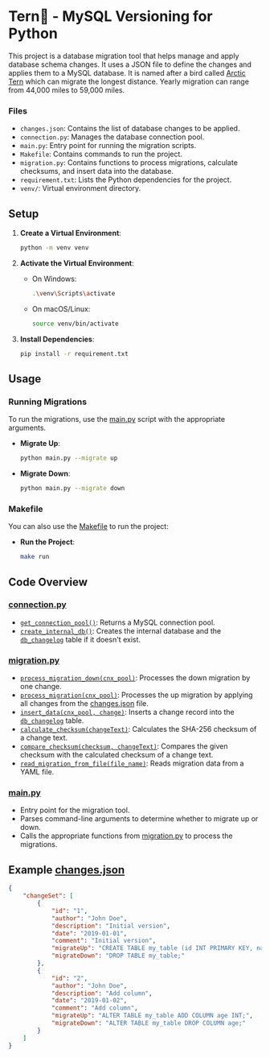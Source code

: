 # Tern🐧 - MySQL Versioning for Python

This project is a database migration tool that helps manage and apply database schema changes. It uses a JSON file to define the changes and applies them to a MySQL database. It is named after a bird called [Arctic Tern](https://en.wikipedia.org/wiki/Arctic_tern) which can migrate the longest distance. Yearly migration can range from 44,000 miles to 59,000 miles.


### Files

- `changes.json`: Contains the list of database changes to be applied.
- `connection.py`: Manages the database connection pool.
- `main.py`: Entry point for running the migration scripts.
- `Makefile`: Contains commands to run the project.
- `migration.py`: Contains functions to process migrations, calculate checksums, and insert data into the database.
- `requirement.txt`: Lists the Python dependencies for the project.
- `venv/`: Virtual environment directory.

## Setup

1. **Create a Virtual Environment**:
    ```sh
    python -m venv venv
    ```

2. **Activate the Virtual Environment**:
    - On Windows:
        ```sh
        .\venv\Scripts\activate
        ```
    - On macOS/Linux:
        ```sh
        source venv/bin/activate
        ```

3. **Install Dependencies**:
    ```sh
    pip install -r requirement.txt
    ```

## Usage

### Running Migrations

To run the migrations, use the [main.py](http://_vscodecontentref_/#%7B%22uri%22%3A%7B%22%24mid%22%3A1%2C%22fsPath%22%3A%22e%3A%5C%5CPython%5C%5Ctern%5C%5Cmain.py%22%2C%22_sep%22%3A1%2C%22path%22%3A%22%2FE%3A%2FPython%2Ftern%2Fmain.py%22%2C%22scheme%22%3A%22file%22%7D%7D) script with the appropriate arguments.

- **Migrate Up**:
    ```sh
    python main.py --migrate up
    ```

- **Migrate Down**:
    ```sh
    python main.py --migrate down
    ```

### Makefile

You can also use the [Makefile](http://_vscodecontentref_/#%7B%22uri%22%3A%7B%22%24mid%22%3A1%2C%22fsPath%22%3A%22e%3A%5C%5CPython%5C%5Ctern%5C%5CMakefile%22%2C%22_sep%22%3A1%2C%22path%22%3A%22%2FE%3A%2FPython%2Ftern%2FMakefile%22%2C%22scheme%22%3A%22file%22%7D%7D) to run the project:

- **Run the Project**:
    ```sh
    make run
    ```

## Code Overview

### [connection.py](http://_vscodecontentref_/#%7B%22uri%22%3A%7B%22%24mid%22%3A1%2C%22fsPath%22%3A%22e%3A%5C%5CPython%5C%5Ctern%5C%5Cconnection.py%22%2C%22_sep%22%3A1%2C%22path%22%3A%22%2FE%3A%2FPython%2Ftern%2Fconnection.py%22%2C%22scheme%22%3A%22file%22%7D%7D)

- [`get_connection_pool()`](command:_github.copilot.openSymbolFromReferences?%5B%22%22%2C%5B%7B%22uri%22%3A%7B%22scheme%22%3A%22file%22%2C%22authority%22%3A%22%22%2C%22path%22%3A%22%2FE%3A%2FPython%2Ftern%2Fconnection.py%22%2C%22query%22%3A%22%22%2C%22fragment%22%3A%22%22%7D%2C%22pos%22%3A%7B%22line%22%3A3%2C%22character%22%3A4%7D%7D%2C%7B%22uri%22%3A%7B%22scheme%22%3A%22file%22%2C%22authority%22%3A%22%22%2C%22path%22%3A%22%2FE%3A%2FPython%2Ftern%2Fmain.py%22%2C%22query%22%3A%22%22%2C%22fragment%22%3A%22%22%7D%2C%22pos%22%3A%7B%22line%22%3A3%2C%22character%22%3A43%7D%7D%2C%7B%22uri%22%3A%7B%22scheme%22%3A%22file%22%2C%22authority%22%3A%22%22%2C%22path%22%3A%22%2FE%3A%2FPython%2Ftern%2Fmigration.py%22%2C%22query%22%3A%22%22%2C%22fragment%22%3A%22%22%7D%2C%22pos%22%3A%7B%22line%22%3A8%2C%22character%22%3A23%7D%7D%5D%2C%22a566a76a-77ec-4bb4-a3ec-a5469b4283f6%22%5D "Go to definition"): Returns a MySQL connection pool.
- [`create_internal_db()`](command:_github.copilot.openSymbolFromReferences?%5B%22%22%2C%5B%7B%22uri%22%3A%7B%22scheme%22%3A%22file%22%2C%22authority%22%3A%22%22%2C%22path%22%3A%22%2FE%3A%2FPython%2Ftern%2Fconnection.py%22%2C%22query%22%3A%22%22%2C%22fragment%22%3A%22%22%7D%2C%22pos%22%3A%7B%22line%22%3A26%2C%22character%22%3A4%7D%7D%2C%7B%22uri%22%3A%7B%22scheme%22%3A%22file%22%2C%22authority%22%3A%22%22%2C%22path%22%3A%22%2FE%3A%2FPython%2Ftern%2Fmain.py%22%2C%22query%22%3A%22%22%2C%22fragment%22%3A%22%22%7D%2C%22pos%22%3A%7B%22line%22%3A3%2C%22character%22%3A23%7D%7D%5D%2C%22a566a76a-77ec-4bb4-a3ec-a5469b4283f6%22%5D "Go to definition"): Creates the internal database and the [`db_changelog`](command:_github.copilot.openSymbolFromReferences?%5B%22%22%2C%5B%7B%22uri%22%3A%7B%22scheme%22%3A%22file%22%2C%22authority%22%3A%22%22%2C%22path%22%3A%22%2FE%3A%2FPython%2Ftern%2Fconnection.py%22%2C%22query%22%3A%22%22%2C%22fragment%22%3A%22%22%7D%2C%22pos%22%3A%7B%22line%22%3A34%2C%22character%22%3A40%7D%7D%2C%7B%22uri%22%3A%7B%22scheme%22%3A%22file%22%2C%22authority%22%3A%22%22%2C%22path%22%3A%22%2FE%3A%2FPython%2Ftern%2Fmigration.py%22%2C%22query%22%3A%22%22%2C%22fragment%22%3A%22%22%7D%2C%22pos%22%3A%7B%22line%22%3A25%2C%22character%22%3A48%7D%7D%5D%2C%22a566a76a-77ec-4bb4-a3ec-a5469b4283f6%22%5D "Go to definition") table if it doesn't exist.

### [migration.py](http://_vscodecontentref_/#%7B%22uri%22%3A%7B%22%24mid%22%3A1%2C%22fsPath%22%3A%22e%3A%5C%5CPython%5C%5Ctern%5C%5Cmigration.py%22%2C%22_sep%22%3A1%2C%22path%22%3A%22%2FE%3A%2FPython%2Ftern%2Fmigration.py%22%2C%22scheme%22%3A%22file%22%7D%7D)

- [`process_migration_down(cnx_pool)`](command:_github.copilot.openSymbolFromReferences?%5B%22%22%2C%5B%7B%22uri%22%3A%7B%22scheme%22%3A%22file%22%2C%22authority%22%3A%22%22%2C%22path%22%3A%22%2FE%3A%2FPython%2Ftern%2Fmain.py%22%2C%22query%22%3A%22%22%2C%22fragment%22%3A%22%22%7D%2C%22pos%22%3A%7B%22line%22%3A4%2C%22character%22%3A41%7D%7D%2C%7B%22uri%22%3A%7B%22scheme%22%3A%22file%22%2C%22authority%22%3A%22%22%2C%22path%22%3A%22%2FE%3A%2FPython%2Ftern%2Fmigration.py%22%2C%22query%22%3A%22%22%2C%22fragment%22%3A%22%22%7D%2C%22pos%22%3A%7B%22line%22%3A19%2C%22character%22%3A4%7D%7D%5D%2C%22a566a76a-77ec-4bb4-a3ec-a5469b4283f6%22%5D "Go to definition"): Processes the down migration by one change.
- [`process_migration(cnx_pool)`](command:_github.copilot.openSymbolFromReferences?%5B%22%22%2C%5B%7B%22uri%22%3A%7B%22scheme%22%3A%22file%22%2C%22authority%22%3A%22%22%2C%22path%22%3A%22%2FE%3A%2FPython%2Ftern%2Fmain.py%22%2C%22query%22%3A%22%22%2C%22fragment%22%3A%22%22%7D%2C%22pos%22%3A%7B%22line%22%3A4%2C%22character%22%3A22%7D%7D%2C%7B%22uri%22%3A%7B%22scheme%22%3A%22file%22%2C%22authority%22%3A%22%22%2C%22path%22%3A%22%2FE%3A%2FPython%2Ftern%2Fmigration.py%22%2C%22query%22%3A%22%22%2C%22fragment%22%3A%22%22%7D%2C%22pos%22%3A%7B%22line%22%3A58%2C%22character%22%3A4%7D%7D%5D%2C%22a566a76a-77ec-4bb4-a3ec-a5469b4283f6%22%5D "Go to definition"): Processes the up migration by applying all changes from the [changes.json](http://_vscodecontentref_/#%7B%22uri%22%3A%7B%22%24mid%22%3A1%2C%22fsPath%22%3A%22e%3A%5C%5CPython%5C%5Ctern%5C%5Cchanges.json%22%2C%22_sep%22%3A1%2C%22path%22%3A%22%2FE%3A%2FPython%2Ftern%2Fchanges.json%22%2C%22scheme%22%3A%22file%22%7D%7D) file.
- [`insert_data(cnx_pool, change)`](command:_github.copilot.openSymbolFromReferences?%5B%22%22%2C%5B%7B%22uri%22%3A%7B%22scheme%22%3A%22file%22%2C%22authority%22%3A%22%22%2C%22path%22%3A%22%2FE%3A%2FPython%2Ftern%2Fmigration.py%22%2C%22query%22%3A%22%22%2C%22fragment%22%3A%22%22%7D%2C%22pos%22%3A%7B%22line%22%3A95%2C%22character%22%3A8%7D%7D%5D%2C%22a566a76a-77ec-4bb4-a3ec-a5469b4283f6%22%5D "Go to definition"): Inserts a change record into the [`db_changelog`](command:_github.copilot.openSymbolFromReferences?%5B%22%22%2C%5B%7B%22uri%22%3A%7B%22scheme%22%3A%22file%22%2C%22authority%22%3A%22%22%2C%22path%22%3A%22%2FE%3A%2FPython%2Ftern%2Fconnection.py%22%2C%22query%22%3A%22%22%2C%22fragment%22%3A%22%22%7D%2C%22pos%22%3A%7B%22line%22%3A34%2C%22character%22%3A40%7D%7D%2C%7B%22uri%22%3A%7B%22scheme%22%3A%22file%22%2C%22authority%22%3A%22%22%2C%22path%22%3A%22%2FE%3A%2FPython%2Ftern%2Fmigration.py%22%2C%22query%22%3A%22%22%2C%22fragment%22%3A%22%22%7D%2C%22pos%22%3A%7B%22line%22%3A25%2C%22character%22%3A48%7D%7D%5D%2C%22a566a76a-77ec-4bb4-a3ec-a5469b4283f6%22%5D "Go to definition") table.
- [`calculate_checksum(changeText)`](command:_github.copilot.openSymbolFromReferences?%5B%22%22%2C%5B%7B%22uri%22%3A%7B%22scheme%22%3A%22file%22%2C%22authority%22%3A%22%22%2C%22path%22%3A%22%2FE%3A%2FPython%2Ftern%2Fmigration.py%22%2C%22query%22%3A%22%22%2C%22fragment%22%3A%22%22%7D%2C%22pos%22%3A%7B%22line%22%3A88%2C%22character%22%3A110%7D%7D%5D%2C%22a566a76a-77ec-4bb4-a3ec-a5469b4283f6%22%5D "Go to definition"): Calculates the SHA-256 checksum of a change text.
- [`compare_checksum(checksum, changeText)`](command:_github.copilot.openSymbolFromReferences?%5B%22%22%2C%5B%7B%22uri%22%3A%7B%22scheme%22%3A%22file%22%2C%22authority%22%3A%22%22%2C%22path%22%3A%22%2FE%3A%2FPython%2Ftern%2Fmigration.py%22%2C%22query%22%3A%22%22%2C%22fragment%22%3A%22%22%7D%2C%22pos%22%3A%7B%22line%22%3A84%2C%22character%22%3A19%7D%7D%5D%2C%22a566a76a-77ec-4bb4-a3ec-a5469b4283f6%22%5D "Go to definition"): Compares the given checksum with the calculated checksum of a change text.
- [`read_migration_from_file(file_name)`](command:_github.copilot.openSymbolFromReferences?%5B%22%22%2C%5B%7B%22uri%22%3A%7B%22scheme%22%3A%22file%22%2C%22authority%22%3A%22%22%2C%22path%22%3A%22%2FE%3A%2FPython%2Ftern%2Fmain.py%22%2C%22query%22%3A%22%22%2C%22fragment%22%3A%22%22%7D%2C%22pos%22%3A%7B%22line%22%3A4%2C%22character%22%3A65%7D%7D%2C%7B%22uri%22%3A%7B%22scheme%22%3A%22file%22%2C%22authority%22%3A%22%22%2C%22path%22%3A%22%2FE%3A%2FPython%2Ftern%2Fmigration.py%22%2C%22query%22%3A%22%22%2C%22fragment%22%3A%22%22%7D%2C%22pos%22%3A%7B%22line%22%3A13%2C%22character%22%3A4%7D%7D%5D%2C%22a566a76a-77ec-4bb4-a3ec-a5469b4283f6%22%5D "Go to definition"): Reads migration data from a YAML file.

### [main.py](http://_vscodecontentref_/#%7B%22uri%22%3A%7B%22%24mid%22%3A1%2C%22fsPath%22%3A%22e%3A%5C%5CPython%5C%5Ctern%5C%5Cmain.py%22%2C%22_sep%22%3A1%2C%22path%22%3A%22%2FE%3A%2FPython%2Ftern%2Fmain.py%22%2C%22scheme%22%3A%22file%22%7D%7D)

- Entry point for the migration tool.
- Parses command-line arguments to determine whether to migrate up or down.
- Calls the appropriate functions from [migration.py](http://_vscodecontentref_/#%7B%22uri%22%3A%7B%22%24mid%22%3A1%2C%22fsPath%22%3A%22e%3A%5C%5CPython%5C%5Ctern%5C%5Cmigration.py%22%2C%22_sep%22%3A1%2C%22path%22%3A%22%2FE%3A%2FPython%2Ftern%2Fmigration.py%22%2C%22scheme%22%3A%22file%22%7D%7D) to process the migrations.

## Example [changes.json](http://_vscodecontentref_/#%7B%22uri%22%3A%7B%22%24mid%22%3A1%2C%22fsPath%22%3A%22e%3A%5C%5CPython%5C%5Ctern%5C%5Cchanges.json%22%2C%22_sep%22%3A1%2C%22path%22%3A%22%2FE%3A%2FPython%2Ftern%2Fchanges.json%22%2C%22scheme%22%3A%22file%22%7D%7D)

```json
{
    "changeSet": [
        {
            "id": "1",
            "author": "John Doe",
            "description": "Initial version",
            "date": "2019-01-01",
            "comment": "Initial version",
            "migrateUp": "CREATE TABLE my_table (id INT PRIMARY KEY, name VARCHAR(255));",
            "migrateDown": "DROP TABLE my_table;"
        },
        {
            "id": "2",
            "author": "John Doe",
            "description": "Add column",
            "date": "2019-01-02",
            "comment": "Add column",
            "migrateUp": "ALTER TABLE my_table ADD COLUMN age INT;",
            "migrateDown": "ALTER TABLE my_table DROP COLUMN age;"
        }
    ]
}